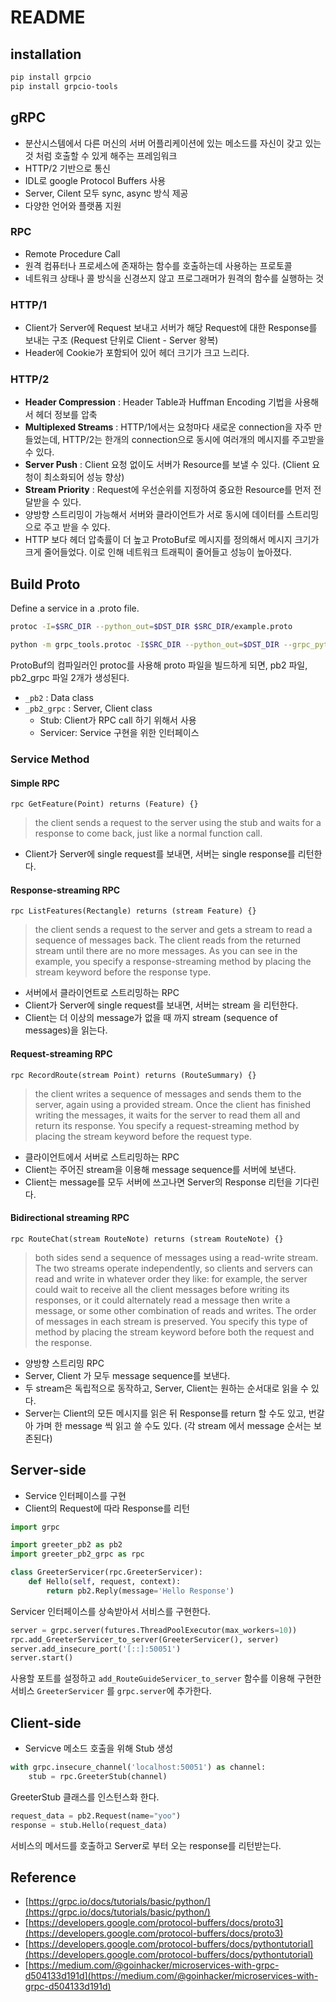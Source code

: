 # README

## installation

```bash
pip install grpcio
pip install grpcio-tools
```

## gRPC

* 분산시스템에서 다른 머신의 서버 어플리케이션에 있는 메소드를 자신이 갖고 있는 것 처럼 호출할 수 있게 해주는 프레임워크
* HTTP/2 기반으로 통신 
* IDL로 google Protocol Buffers 사용
* Server, Cilent 모두 sync, async 방식 제공
* 다양한 언어와 플랫폼 지원

### RPC

* Remote Procedure Call
* 원격 컴퓨터나 프로세스에 존재하는 함수를 호출하는데 사용하는 프로토콜
* 네트워크 상태나 콜 방식을 신경쓰지 않고 프로그래머가 원격의 함수를 실행하는 것

### HTTP/1

* Client가 Server에 Request 보내고 서버가 해당 Request에 대한 Response를 보내는 구조 \(Request 단위로 Client - Server 왕복\)
* Header에 Cookie가 포함되어 있어 헤더 크기가 크고 느리다.

### HTTP/2

* **Header Compression** : Header Table과 Huffman Encoding 기법을 사용해서 헤더 정보를 압축
* **Multiplexed Streams** : HTTP/1에서는 요청마다 새로운 connection을 자주 만들었는데, HTTP/2는 한개의 connection으로 동시에 여러개의 메시지를 주고받을 수 있다.
* **Server Push** : Client 요청 없이도 서버가 Resource를 보낼 수 있다. \(Client 요청이 최소화되어 성능 향상\)
* **Stream Priority** : Request에 우선순위를 지정하여 중요한 Resource를 먼저 전달받을 수 있다.
* 양방향 스트리밍이 가능해서 서버와 클라이언트가 서로 동시에 데이터를 스트리밍으로 주고 받을 수 있다. 
* HTTP 보다 헤더 압축률이 더 높고 ProtoBuf로 메시지를 정의해서 메시지 크기가 크게 줄어들었다. 이로 인해 네트워크 트래픽이 줄어들고 성능이 높아졌다.

## Build Proto

Define a service in a .proto file.

```bash
protoc -I=$SRC_DIR --python_out=$DST_DIR $SRC_DIR/example.proto
```

```bash
python -m grpc_tools.protoc -I$SRC_DIR --python_out=$DST_DIR --grpc_python_out=$DST_DIR example.proto
```

ProtoBuf의 컴파일러인 protoc를 사용해 proto 파일을 빌드하게 되면, pb2 파일, pb2\_grpc 파일 2개가 생성된다.

* `_pb2` : Data class
* `_pb2_grpc` : Server, Client class
  * Stub:  Client가 RPC call 하기 위해서 사용
  * Servicer: Service 구현을 위한 인터페이스

### Service Method

#### Simple RPC

```text
rpc GetFeature(Point) returns (Feature) {}
```

> the client sends a request to the server using the stub and waits for a response to come back, just like a normal function call.

* Client가 Server에 single request를 보내면, 서버는 single response를 리턴한다.

#### Response-streaming RPC

```text
rpc ListFeatures(Rectangle) returns (stream Feature) {}
```

> the client sends a request to the server and gets a stream to read a sequence of messages back. The client reads from the returned stream until there are no more messages. As you can see in the example, you specify a response-streaming method by placing the stream keyword before the response type.

* 서버에서 클라이언트로 스트리밍하는 RPC
* Client가 Server에 single request를 보내면, 서버는 stream 을 리턴한다.
* Client는 더 이상의 message가 없을 때 까지 stream \(sequence of messages\)을 읽는다.

#### Request-streaming RPC

```text
rpc RecordRoute(stream Point) returns (RouteSummary) {}
```

> the client writes a sequence of messages and sends them to the server, again using a provided stream. Once the client has finished writing the messages, it waits for the server to read them all and return its response. You specify a request-streaming method by placing the stream keyword before the request type.

* 클라이언트에서 서버로 스트리밍하는 RPC
* Client는 주어진 stream을 이용해 message sequence를 서버에 보낸다. 
* Client는 message를 모두 서버에 쓰고나면 Server의 Response 리턴을 기다린다.

#### Bidirectional streaming RPC

```text
rpc RouteChat(stream RouteNote) returns (stream RouteNote) {}
```

> both sides send a sequence of messages using a read-write stream. The two streams operate independently, so clients and servers can read and write in whatever order they like: for example, the server could wait to receive all the client messages before writing its responses, or it could alternately read a message then write a message, or some other combination of reads and writes. The order of messages in each stream is preserved. You specify this type of method by placing the stream keyword before both the request and the response.

* 양방향 스트리밍 RPC
* Server, Client 가 모두 message sequence를 보낸다.
* 두 stream은 독립적으로 동작하고, Server, Client는 원하는 순서대로 읽을 수 있다.
* Server는 Client의 모든 메시지를 읽은 뒤 Response를 return 할 수도 있고, 번갈아 가며 한 message 씩 읽고 쓸 수도 있다. \(각 stream 에서 message 순서는 보존된다\)

## Server-side

* Service 인터페이스를 구현 
* Client의 Request에 따라 Response를 리턴

```python
import grpc

import greeter_pb2 as pb2
import greeter_pb2_grpc as rpc
```

```python
class GreeterServicer(rpc.GreeterServicer):
    def Hello(self, request, context):
        return pb2.Reply(message='Hello Response')
```

Servicer 인터페이스를 상속받아서 서비스를 구현한다.

```python
server = grpc.server(futures.ThreadPoolExecutor(max_workers=10))
rpc.add_GreeterServicer_to_server(GreeterServicer(), server)
server.add_insecure_port('[::]:50051')
server.start()
```

사용할 포트를 설정하고 `add_RouteGuideServicer_to_server` 함수를 이용해 구현한 서비스 `GreeterServicer` 를 `grpc.server`에 추가한다.

## Client-side

* Servicve 메소드 호출을 위해 Stub 생성

```python
with grpc.insecure_channel('localhost:50051') as channel:
    stub = rpc.GreeterStub(channel)
```

GreeterStub 클래스를 인스턴스화 한다.

```python
request_data = pb2.Request(name="yoo")
response = stub.Hello(request_data)
```

서비스의 메서드를 호출하고 Server로 부터 오는 response를 리턴받는다.

## Reference

* [https://grpc.io/docs/tutorials/basic/python/](https://grpc.io/docs/tutorials/basic/python/)
* [https://developers.google.com/protocol-buffers/docs/proto3](https://developers.google.com/protocol-buffers/docs/proto3)
* [https://developers.google.com/protocol-buffers/docs/pythontutorial](https://developers.google.com/protocol-buffers/docs/pythontutorial)
* [https://medium.com/@goinhacker/microservices-with-grpc-d504133d191d](https://medium.com/@goinhacker/microservices-with-grpc-d504133d191d)

